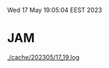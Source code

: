 Wed 17 May 19:05:04 EEST 2023
# JAM
<a href='./cache/202305/17_19.log'>./cache/202305/17_19.log</a>

